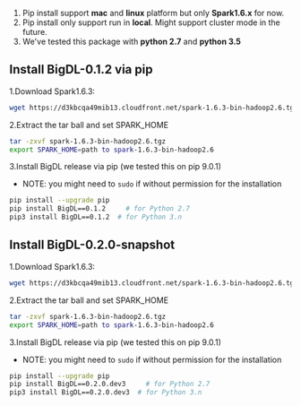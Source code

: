 

1. Pip install support __mac__ and __linux__ platform but only __Spark1.6.x__ for now.
2. Pip install only support run in __local__. Might support cluster mode in the future.
3. We've tested this package with __python 2.7__ and __python 3.5__


## **Install BigDL-0.1.2 via pip**

1.Download Spark1.6.3:  
```bash
wget https://d3kbcqa49mib13.cloudfront.net/spark-1.6.3-bin-hadoop2.6.tgz 
```

2.Extract the tar ball and set SPARK_HOME
```bash
tar -zxvf spark-1.6.3-bin-hadoop2.6.tgz
export SPARK_HOME=path to spark-1.6.3-bin-hadoop2.6
```

3.Install BigDL release via pip (we tested this on pip 9.0.1)
- NOTE: you might need to `sudo` if without permission for the installation
```bash
pip install --upgrade pip
pip install BigDL==0.1.2     # for Python 2.7
pip3 install BigDL==0.1.2  # for Python 3.n
```

## **Install BigDL-0.2.0-snapshot**

1.Download Spark1.6.3:  
```bash
wget https://d3kbcqa49mib13.cloudfront.net/spark-1.6.3-bin-hadoop2.6.tgz
```

2.Extract the tar ball and set SPARK_HOME
```bash
tar -zxvf spark-1.6.3-bin-hadoop2.6.tgz
export SPARK_HOME=path to spark-1.6.3-bin-hadoop2.6
```
3.Install BigDL release via pip (we tested this on pip 9.0.1)
- NOTE: you might need to `sudo` if without permission for the installation
```bash
pip install --upgrade pip
pip install BigDL==0.2.0.dev3     # for Python 2.7
pip3 install BigDL==0.2.0.dev3  # for Python 3.n
```



